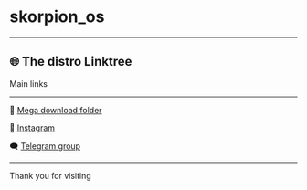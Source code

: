 # skorpion_os

---

## 🌐 The distro Linktree

Main links

---

🔗 [Mega download folder](https://www.miosito.com)

📸 [Instagram](https://www.instagram.com/iltuoaccount)

🗨️ [Telegram group](https://www.linkedin.com/in/iltuoaccount)

---

Thank you for visiting
